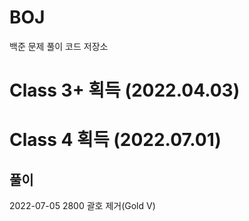 # BOJ
백준 문제 풀이 코드 저장소

# Class 3+ 획득 (2022.04.03)

# Class 4 획득 (2022.07.01)

## 풀이

2022-07-05 2800 괄호 제거(Gold V)
